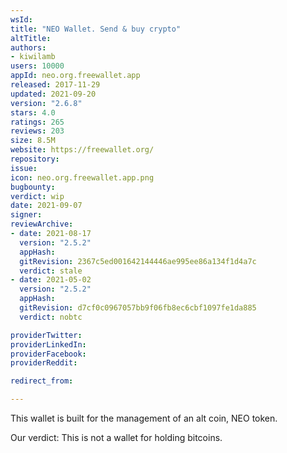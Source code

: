 ```yaml
---
wsId: 
title: "NEO Wallet. Send & buy crypto"
altTitle: 
authors:
- kiwilamb
users: 10000
appId: neo.org.freewallet.app
released: 2017-11-29
updated: 2021-09-20
version: "2.6.8"
stars: 4.0
ratings: 265
reviews: 203
size: 8.5M
website: https://freewallet.org/
repository: 
issue: 
icon: neo.org.freewallet.app.png
bugbounty: 
verdict: wip
date: 2021-09-07
signer: 
reviewArchive:
- date: 2021-08-17
  version: "2.5.2"
  appHash: 
  gitRevision: 2367c5ed001642144446ae995ee86a134f1d4a7c
  verdict: stale
- date: 2021-05-02
  version: "2.5.2"
  appHash: 
  gitRevision: d7cf0c0967057bb9f06fb8ec6cbf1097fe1da885
  verdict: nobtc

providerTwitter: 
providerLinkedIn: 
providerFacebook: 
providerReddit: 

redirect_from:

---
```



This wallet is built for the management of an alt coin, NEO token.

Our verdict: This is not a wallet for holding bitcoins.

